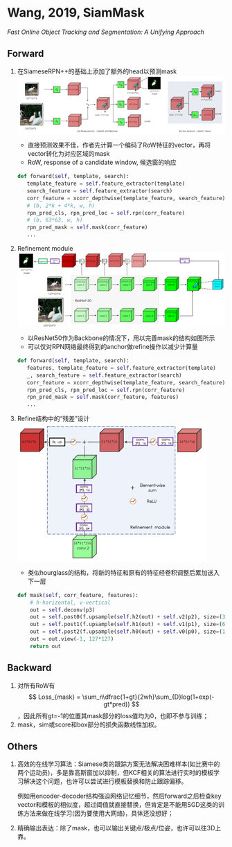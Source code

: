 # Wang, 2019, SiamMask

*Fast Online Object Tracking and Segmentation: A Unifying Approach*

## Forward
1. 在SiameseRPN++的基础上添加了额外的head以预测mask
   <img src="./img/gaozhong_forward_01.png"  style="zoom:60%"  align="center"/>
   - 直接预测效果不佳，作者先计算一个编码了RoW特征的vector，再将vector转化为对应区域的mask
   - RoW, response of a candidate window, 候选窗的响应
    ```Python
   def forward(self, template, search):
       template_feature = self.feature_extractor(template)
       search_feature = self.feature_extractor(search)
       corr_feature = xcorr_depthwise(template_feature, search_feature)
       # (b, 2*k + 4*k, w, h)
       rpn_pred_cls, rpn_pred_loc = self.rpn(corr_feature)
       # (b, 63*63, w, h) 
       rpn_pred_mask = self.mask(corr_feature)
       ...
    ```
2. Reﬁnement module
   <img src="./img/gaozhong_forward_02.png"  style="zoom:60%"  align="center"/>
   - 以ResNet50作为Backbone的情况下，用以完善mask的结构如图所示
   - 可以仅对RPN网络最终得到的anchor做refine操作以减少计算量
    ```Python
   def forward(self, template, search):
       features, template_feature = self.feature_extractor(template)
       _, search_feature = self.feature_extractor(search)
       corr_feature = xcorr_depthwise(template_feature, search_feature)
       rpn_pred_cls, rpn_pred_loc = self.rpn(corr_feature)
       rpn_pred_mask = self.mask(corr_feature, features)
       ...
    ```
3. Refine结构中的“残差”设计
   <img src="./img/gaozhong_forward_03.png"  style="zoom:80%"  align="center"/>
   
   - 类似hourglass的结构，将新的特征和原有的特征经卷积调整后累加送入下一层
    ```Python
    def mask(self, corr_feature, features):
        # h-horizontal, v-vertical
        out = self.deconv(p3)
        out = self.post0(f.upsample(self.h2(out) + self.v2(p2), size=(31, 31)))
        out = self.post1(f.upsample(self.h1(out) + self.v1(p1), size=(61, 61)))
        out = self.post2(f.upsample(self.h0(out) + self.v0(p0), size=(127, 127)))
        out = out.view(-1, 127*127)
        return out
    ```
## Backward
1. 对所有RoW有$$ Loss_{mask} = \sum_n\dfrac{1+gt}{2wh}\sum_{D}log(1+exp(-gt*pred)) $$，因此所有gt=-1的位置其mask部分的loss值均为0，也即不参与训练；
2. mask，sim或score和box部分的损失函数线性加权。

## Others
1. 高效的在线学习算法：Siamese类的跟踪方案无法解决困难样本(如比赛中的两个运动员)，多是靠高斯窗加以抑制，但KCF相关的算法进行实时的模板学习解决这个问题，也许可以尝试进行模板替换和防止跟踪偏移。

   例如用encoder-decoder结构强迫网络记忆细节，然后forward之后检查key vector和模板的相似度，超过阈值就直接替换，但肯定是不能用SGD这类的训练方法来做在线学习(因为要使用大网络)，具体还没想好；

2. 精确输出表达：除了mask，也可以输出关键点/极点/位姿，也许可以往3D上靠。
